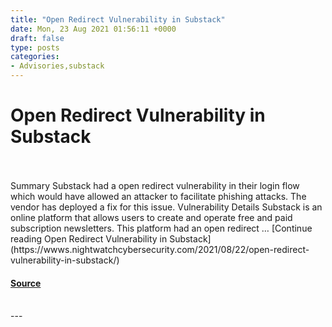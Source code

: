 ```yaml
---
title: "Open Redirect Vulnerability in Substack"
date: Mon, 23 Aug 2021 01:56:11 +0000
draft: false
type: posts
categories: 
- Advisories,substack
---
```

# Open Redirect Vulnerability in Substack

<br/>

<br/>
Summary Substack had a open redirect vulnerability in their login flow which would have allowed an attacker to facilitate phishing attacks. The vendor has deployed a fix for this issue. Vulnerability Details Substack is an online platform that allows users to create and operate free and paid subscription newsletters. This platform had an open redirect … [Continue reading Open Redirect Vulnerability in Substack](https://wwws.nightwatchcybersecurity.com/2021/08/22/open-redirect-vulnerability-in-substack/)

#### [Source](https://wwws.nightwatchcybersecurity.com/2021/08/22/open-redirect-vulnerability-in-substack/)

<br/>
---
